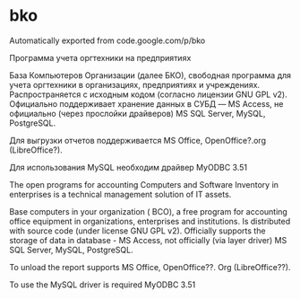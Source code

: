 # bko
Automatically exported from code.google.com/p/bko

Программа учета оргтехники на предприятиях

База Компьютеров Организации (далее БКО), свободная программа для учета оргтехники в организациях, предприятиях и учреждениях. Распространяется с исходным кодом (согласно лицензии GNU GPL v2). Официально поддерживает хранение данных в СУБД — MS Access, не официально (через прослойки драйверов) MS SQL Server, MySQL, PostgreSQL.

Для выгрузки отчетов поддерживается MS Office, OpenOffice?.org (LibreOffice?).

Для использования MySQL необходим драйвер MyODBC 3.51

The open programs for accounting Computers and Software Inventory in enterprises is a technical management solution of IT assets.

Base computers in your organization ( BCO), a free program for accounting office equipment in organizations, enterprises and institutions. Is distributed with source code (under license GNU GPL v2). Officially supports the storage of data in database - MS Access, not officially (via layer driver) MS SQL Server, MySQL, PostgreSQL.

To unload the report supports MS Office, OpenOffice??. Org (LibreOffice??).

To use the MySQL driver is required MyODBC 3.51 
